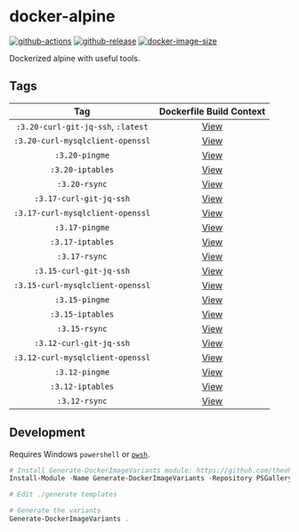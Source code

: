 # docker-alpine

[![github-actions](https://github.com/theohbrothers/docker-alpine/actions/workflows/ci-master-pr.yml/badge.svg?branch=master)](https://github.com/theohbrothers/docker-alpine/actions/workflows/ci-master-pr.yml)
[![github-release](https://img.shields.io/github/v/release/theohbrothers/docker-alpine?style=flat-square)](https://github.com/theohbrothers/docker-alpine/releases/)
[![docker-image-size](https://img.shields.io/docker/image-size/theohbrothers/docker-alpine/latest)](https://hub.docker.com/r/theohbrothers/docker-alpine)

Dockerized alpine with useful tools.

## Tags

| Tag | Dockerfile Build Context |
|:-------:|:---------:|
| `:3.20-curl-git-jq-ssh`, `:latest` | [View](variants/3.20-curl-git-jq-ssh) |
| `:3.20-curl-mysqlclient-openssl` | [View](variants/3.20-curl-mysqlclient-openssl) |
| `:3.20-pingme` | [View](variants/3.20-pingme) |
| `:3.20-iptables` | [View](variants/3.20-iptables) |
| `:3.20-rsync` | [View](variants/3.20-rsync) |
| `:3.17-curl-git-jq-ssh` | [View](variants/3.17-curl-git-jq-ssh) |
| `:3.17-curl-mysqlclient-openssl` | [View](variants/3.17-curl-mysqlclient-openssl) |
| `:3.17-pingme` | [View](variants/3.17-pingme) |
| `:3.17-iptables` | [View](variants/3.17-iptables) |
| `:3.17-rsync` | [View](variants/3.17-rsync) |
| `:3.15-curl-git-jq-ssh` | [View](variants/3.15-curl-git-jq-ssh) |
| `:3.15-curl-mysqlclient-openssl` | [View](variants/3.15-curl-mysqlclient-openssl) |
| `:3.15-pingme` | [View](variants/3.15-pingme) |
| `:3.15-iptables` | [View](variants/3.15-iptables) |
| `:3.15-rsync` | [View](variants/3.15-rsync) |
| `:3.12-curl-git-jq-ssh` | [View](variants/3.12-curl-git-jq-ssh) |
| `:3.12-curl-mysqlclient-openssl` | [View](variants/3.12-curl-mysqlclient-openssl) |
| `:3.12-pingme` | [View](variants/3.12-pingme) |
| `:3.12-iptables` | [View](variants/3.12-iptables) |
| `:3.12-rsync` | [View](variants/3.12-rsync) |

## Development

Requires Windows `powershell` or [`pwsh`](https://github.com/PowerShell/PowerShell).

```powershell
# Install Generate-DockerImageVariants module: https://github.com/theohbrothers/Generate-DockerImageVariants
Install-Module -Name Generate-DockerImageVariants -Repository PSGallery -Scope CurrentUser -Force -Verbose

# Edit ./generate templates

# Generate the variants
Generate-DockerImageVariants .
```
